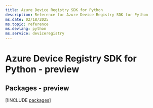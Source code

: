 ```yaml
---
title: Azure Device Registry SDK for Python
description: Reference for Azure Device Registry SDK for Python
ms.date: 02/18/2025
ms.topic: reference
ms.devlang: python
ms.service: deviceregistry
---
```

# Azure Device Registry SDK for Python - preview
## Packages - preview
[!INCLUDE [packages](device-registry-index.md)]